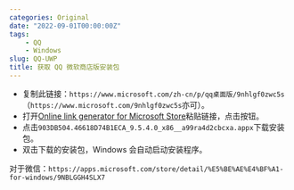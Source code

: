 ```yaml
---
categories: Original
date: "2022-09-01T00:00:00Z"
tags:
    - QQ
    - Windows
slug: QQ-UWP
title: 获取 QQ 微软商店版安装包
---
```


- 复制此链接：`https://www.microsoft.com/zh-cn/p/qq桌面版/9nhlgf0zwc5s` （`https://www.microsoft.com/9nhlgf0zwc5s`亦可）。
- 打开[Online link generator for Microsoft Store](https://store.rg-adguard.net/)粘贴链接，点击按钮。
- 点击`903DB504.46618D74B1ECA_9.5.4.0_x86__a99ra4d2cbcxa.appx`下载安装包。
- 双击下载的安装包，Windows 会自动启动安装程序。

对于微信：`https://apps.microsoft.com/store/detail/%E5%BE%AE%E4%BF%A1-for-windows/9NBLGGH4SLX7`
